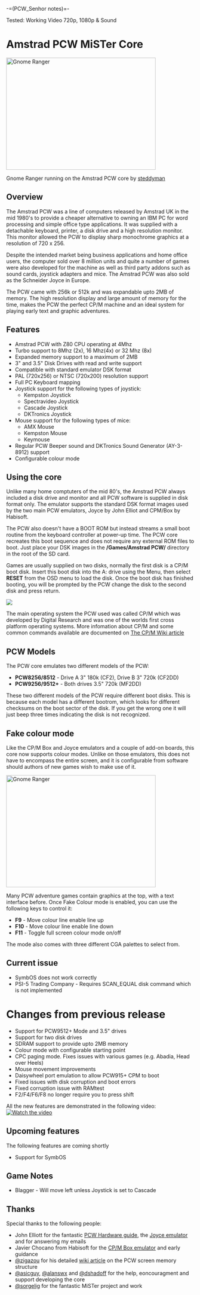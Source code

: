 -=(PCW_Senhor notes)=-

Tested: Working Video 720p, 1080p & Sound

# Amstrad PCW MiSTer Core
<img src="./docs/images/gnome.jpg" alt="Gnome Ranger" width="400" height="300">

Gnome Ranger running on the Amstrad PCW core by [steddyman](https://twitter.com/steddyman)
## Overview
The Amstrad PCW was a line of computers released by Amstrad UK in the mid 1980's to provide a cheaper alternative to owning an IBM PC for word processing and simple office type applications.  It was supplied with a detachable keyboard, printer, a disk drive and a high resolution monitor.  This monitor allowed the PCW to display sharp monochrome graphics at a resolution of 720 x 256.

Despite the intended market being business applications and home office users, the computer sold over 8 million units and quite a number of games were also developed for the machine as well as  third party addons such as sound cards, joystick adapters and mice.  The Amstrad PCW was also sold as the Schneider Joyce in Europe.

The PCW came with 256k or 512k and was expandable upto 2MB of memory.  The high resolution display and large amount of memory for the time, makes the PCW the perfect CP/M machine and an ideal system for playing early text and graphic adventures.

## Features
* Amstrad PCW with Z80 CPU operating at 4Mhz
* Turbo support to 8Mhz (2x), 16 Mhz(4x) or 32 Mhz (8x)
* Expanded memory support to a maximum of 2MB
* 3" and 3.5" Disk Drives with read and write support
* Compatible with standard emulator DSK format
* PAL (720x256) or NTSC (720x200) resolution support
* Full PC Keyboard mapping
* Joystick support for the following types of joystick:
  * Kempston Joystick
  * Spectravideo Joystick
  * Cascade Joystick
  * DKTronics Joystick
* Mouse support for the following types of mice:
  * AMX Mouse
  * Kempston Mouse
  * Keymouse
* Regular PCW Beeper sound and DKTronics Sound Generator (AY-3-8912) support
* Configurable colour mode
 

## Using the core

Unlike many home comptuters of the mid 80's, the Amstrad PCW always included a disk drive and monitor and all PCW software is supplied in disk format only.  The emulator supports the standard DSK format images used by the two main PCW emulators, Joyce by John Elliot and CPM/Box by Habisoft.

The PCW also doesn't have a BOOT ROM but instead streams a small boot routine from the keyboard controller at power-up time.  The PCW core recreates this boot sequence and does not require any external ROM files to boot.  Just place your DSK images in the **/Games/Amstrad PCW/** directory in the root of the SD card.

Games are usually supplied on two disks, normally the first disk is a CP/M boot disk.  Insert this boot disk into the A: drive using the Menu, then select **RESET** from the OSD menu to load the disk. Once the boot disk has finished booting, you will be prompted by the PCW change the disk to the second disk and press return.

![](./docs/images/change_disk.jpg)

The main operating system the PCW used was called CP/M which was developed by Digital Research and was one of the worlds first cross platform operating systems.   More infomation about CP/M and some common commands available are documented on [The CP/M Wiki article](https://en.wikipedia.org/wiki/CP/M)

## PCW Models

The PCW core emulates two different models of the PCW:
* **PCW8256/8512** - Drive A 3" 180k (CF2), Drive B 3" 720k (CF2DD)
* **PCW9256/9512+** - Both drives 3.5" 720k (MF2DD)

These two different models of the PCW require different boot disks.  This is because each model has a different bootrom, which looks for different checksums on the boot sector of the disk.  If you get the wrong one it will just beep three times indicating the disk is not recognized.

## Fake colour mode

Like the CP/M Box and Joyce emulators and a couple of add-on boards, this core now supports colour modes.  Unlike on those emulators, this does not have to encompass the entire screen, and it is configurable from software should authors of new games wish to make use of it.

<img src="./docs/images/worm.jpg" alt="Gnome Ranger" width="400" height="300">

Many PCW adventure games contain graphics at the top, with a text interface before.  Once Fake Colour mode is enabled, you can use the following keys to control it:

* **F9** - Move colour line enable line up
* **F10** - Move colour line enable line down
* **F11** - Toggle full screen colour mode on/off

The mode also comes with three different CGA palettes to select from.

## Current issue
* SymbOS does not work correctly
* PSI-5 Trading Company - Requires SCAN_EQUAL disk command which is not implemented

# Changes from previous release
* Support for PCW9512+ Mode and 3.5" drives
* Support for two disk drives
* SDRAM support to provide upto 2MB memory
* Colour mode with configurable starting point
* CPC paging mode. Fixes issues with various games (e.g. Abadia, Head over Heels)
* Mouse movement improvements
* Daisywheel port emulation to allow PCW915+ CPM to boot
* Fixed issues with disk corruption and boot errors
* Fixed corruption issue with RAMtest
* F2/F4/F6/F8 no longer require you to press shift

All the new features are demonstrated in the following video:
[![Watch the video](https://img.youtube.com/vi/z-IoDr81xjE/hqdefault.jpg)](https://youtu.be/z-IoDr81xjE)

## Upcoming features
The following features are coming shortly
* Support for SymbOS

## Game Notes
* Blagger - Will move left unless Joystick is set to Cascade

## Thanks
Special thanks to the following people:
* John Elliott for the fantastic [PCW Hardware guide](https://www.seasip.info/Unix/Joyce/hardware.pdf), the [Joyce emulator](https://www.seasip.info/Unix/Joyce/) and for answering my emails
* Javier Chocano from Habisoft for the [CP/M Box emulator](http://www.habisoft.com/pcw/) and early guidance
* [@zigazou](https://twitter.com/zigazou) for his detailed [wiki article](https://github.com/Zigazou/amstrad-pcw-technical-info/tree/master/video-memory) on the PCW screen memory structure
* [@asicguy](https://github.com/asicguy), [@alanswx](https://github.com/alanswx) and [@dshadoff](https://github.com/dshadoff) for the help, eoncouragment and support developing the core
* [@sorgelig](https://github.com/sorgelig) for the fantastic MiSTer project and work

